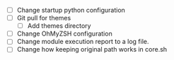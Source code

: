 - [ ] Change startup python configuration
- [ ] Git pull for themes
    - [ ] Add themes directory
- [ ] Change OhMyZSH configuration
- [ ] Change module execution report to a log file.
- [ ] Change how keeping original path works in core.sh
